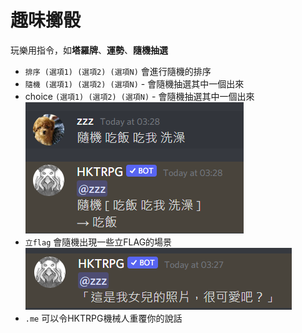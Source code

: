 # 趣味擲骰

玩樂用指令，如**塔羅牌**、**運勢**、**隨機抽選**

* `排序 (選項1) (選項2) (選項N)` 會進行隨機的排序
* `隨機 (選項1) (選項2) (選項N)` - 會隨機抽選其中一個出來
* choice `(選項1) (選項2) (選項N)` - 會隨機抽選其中一個出來\
  ![](<../../.gitbook/assets/image (18).png>)
* `立flag` 會隨機出現一些立FLAG的場景\
  ![](<../../.gitbook/assets/image (41).png>)
* `.me` 可以令HKTRPG機械人重覆你的說話
